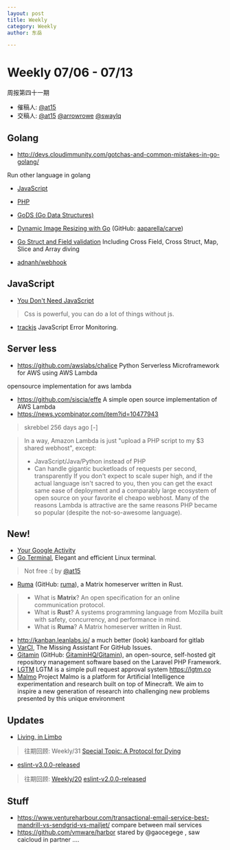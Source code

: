 ```yaml
---
layout: post
title: Weekly
category: Weekly
author: 东岳

---
```


# Weekly 07/06 - 07/13

周报第四十一期

- 催稿人:
  [@at15][at15]
- 交稿人:
  [@at15][at15]
  [@arrowrowe][mie]
  [@swaylq][swaylq]

[at15]: https://github.com/at15
[mie]: https://github.com/arrowrowe
[dou]: https://github.com/ComMouse
[gaocegege]: https://github.com/gaocegege
[swaylq]: https://github.com/swaylq

## Golang

- http://devs.cloudimmunity.com/gotchas-and-common-mistakes-in-go-golang/

Run other language in golang

- [JavaScript](https://github.com/robertkrimen/otto)
- [PHP](https://github.com/deuill/go-php)

- [GoDS (Go Data Structures)](https://github.com/emirpasic/gods)
- [Dynamic Image Resizing with Go](http://parellagram.com/posts/carving) (GitHub: [aaparella/carve](https://github.com/aaparella/carve))
- [Go Struct and Field validation](https://github.com/go-playground/validator) Including Cross Field, Cross Struct, Map, Slice and Array diving
- [adnanh/webhook](https://github.com/adnanh/webhook)

## JavaScript

- [You Don't Need JavaScript](https://github.com/NamPNQ/You-Dont-Need-Javascript)
> Css is powerful, you can do a lot of things without js.

- [trackjs](https://davidwalsh.name/trackjs) JavaScript Error Monitoring. 

## Server less

- https://github.com/awslabs/chalice Python Serverless Microframework for AWS using AWS Lambda

opensource implementation for aws lambda

- https://github.com/siscia/effe A simple open source implementation of AWS Lambda
- https://news.ycombinator.com/item?id=10477943

> skrebbel 256 days ago [-]

> In a way, Amazon Lambda is just "upload a PHP script to my $3 shared webhost", except:
>   - JavaScript/Java/Python instead of PHP
>   - Can handle gigantic bucketloads of requests per second, transparently
If you don't expect to scale super high, and if the actual language isn't sacred to you, then you can get the exact same ease of deployment and a comparably large ecosystem of open source on your favorite el cheapo webhost.
Many of the reasons Lambda is attractive are the same reasons PHP became so popular (despite the not-so-awesome language).

## New!

- [Your Google Activity](https://myactivity.google.com/myactivity)
- [Go Terminal](http://rungoterminal.com/), Elegant and efficient Linux terminal.  
> Not free :( by [@at15][at15]

- [Ruma](https://www.ruma.io/) (GitHub: [ruma](https://github.com/ruma)), a Matrix homeserver written in Rust.

> - What is __Matrix__? An open specification for an online communication protocol.
> - What is __Rust__? A systems programming language from Mozilla built with safety, concurrency, and performance in mind.
> - What is __Ruma__? A Matrix homeserver written in Rust.

- http://kanban.leanlabs.io/ a much better (look) kanboard for gitlab 
- [VarCI](https://var.ci/), The Missing Assistant For GitHub Issues.
- [Gitamin](http://gitamin.com) (GitHub: [GitaminHQ/Gitamin](https://github.com/GitaminHQ/Gitamin)), an open-source, self-hosted git repository management software based on the Laravel PHP Framework.
- [LGTM](https://github.com/lgtmco/lgtm) LGTM is a simple pull request approval system https://lgtm.co
- [Malmo](https://github.com/Microsoft/malmo)  Project Malmo is a platform for Artificial Intelligence experimentation and research built on top of Minecraft. We aim to inspire a new generation of research into challenging new problems presented by this unique environment

## Updates

- [Living, in Limbo](http://hintjens.com/blog:121)
> 往期回顾: Weekly/31 [Special Topic: A Protocol for Dying](https://github.com/dyweb/web-stuff/blob/master/weekly/2016/0504.md#special-topic-a-protocol-for-dying)

- [eslint-v3.0.0-released](http://eslint.org/blog/2016/07/eslint-v3.0.0-released)
> 往期回顾: [Weekly/20](https://github.com/dyweb/web-stuff/blob/33e4a8cb61705210d4a127678a323725ca24f0cd/weekly/2016/0217.md)
> [eslint-v2.0.0-released](http://eslint.org/blog/2016/02/eslint-v2.0.0-released)

## Stuff

- https://www.ventureharbour.com/transactional-email-service-best-mandrill-vs-sendgrid-vs-mailjet/ compare between mail services
- https://github.com/vmware/harbor stared by @gaocegege , saw caicloud in partner ....
